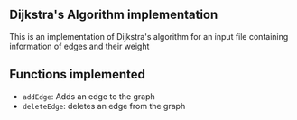 ## Dijkstra's Algorithm implementation

This is an implementation of Dijkstra's algorithm for an input file containing information of edges and their weight

## Functions implemented

- `addEdge`: Adds an edge to the graph
- `deleteEdge`: deletes an edge from the graph
